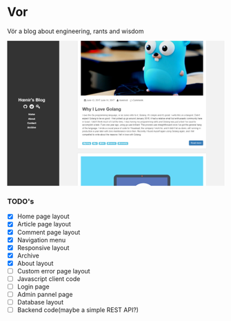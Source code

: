 # Vor

 Vör a blog about engineering, rants and wisdom

![hoenir-blog](doc/headline.png)

### TODO's

- [x] Home page layout
- [x] Article page layout
- [X] Comment page layout
- [x] Navigation menu
- [x] Responsive layout
- [x] Archive 
- [x] About layout
- [ ] Custom error page layout
- [ ] Javascript client code
- [ ] Login page
- [ ] Admin pannel page
- [ ] Database layout
- [ ] Backend code(maybe a simple REST API?)